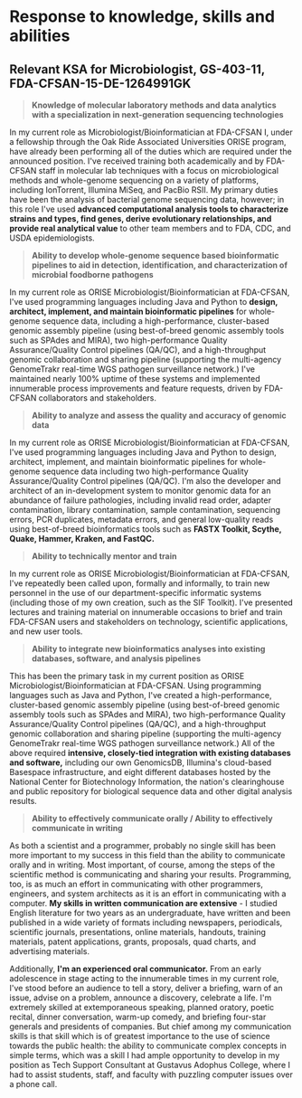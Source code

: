 Response to knowledge, skills and abilities
===========================================

Relevant KSA for **Microbiologist, GS-403-11**, FDA-CFSAN-15-DE-1264991GK
-------------------------------------------------------------------------

> **Knowledge of molecular laboratory methods and data analytics with a specialization in next-generation sequencing technologies**

In my current role as Microbiologist/Bioinformatician at FDA-CFSAN I, under a fellowship through the Oak Ride Associated Universities ORISE program, have already been performing all of the duties which are required under the announced position. I've received training both academically and by FDA-CFSAN staff in molecular lab techniques with a focus on microbiological methods and whole-genome sequencing on a variety of platforms, including IonTorrent, Illumina MiSeq, and PacBio RSII. My primary duties have been the analysis of bacterial genome sequencing data, however; in this role I've used **advanced computational analysis tools to characterize strains and types, find genes, derive evolutionary relationships, and provide real analytical value** to other team members and to FDA, CDC, and USDA epidemiologists.

> **Ability to develop whole-genome sequence based bioinformatic pipelines to aid in detection, identification, and characterization of microbial foodborne pathogens**

In my current role as ORISE Microbiologist/Bioinformatician at FDA-CFSAN, I've used programming languages including Java and Python to **design, architect, implement, and maintain bioinformatic pipelines** for whole-genome sequence data, including a high-performance, cluster-based genomic assembly pipeline (using best-of-breed genomic assembly tools such as SPAdes and MIRA), two high-performance Quality Assurance/Quality Control pipelines (QA/QC), and a high-throughput genomic collaboration and sharing pipeline (supporting the multi-agency GenomeTrakr real-time WGS pathogen surveillance network.) I've maintained nearly 100% uptime of these systems and implemented innumerable process improvements and feature requests, driven by FDA-CFSAN collaborators and stakeholders.

> **Ability to analyze and assess the quality and accuracy of genomic data**

In my current role as ORISE Microbiologist/Bioinformatician at FDA-CFSAN, I've used programming languages including Java and Python to design, architect, implement, and maintain bioinformatic pipelines for whole-genome sequence data including two high-performance Quality Assurance/Quality Control pipelines (QA/QC). I'm also the developer and architect of an in-development system to monitor genomic data for an abundance of failure pathologies, including invalid read order, adapter contamination, library contamination, sample contamination, sequencing errors, PCR duplicates, metadata errors, and general low-quality reads using best-of-breed bioinformatics tools such as **FASTX Toolkit, Scythe, Quake, Hammer, Kraken, and FastQC.**

> **Ability to technically mentor and train**

In my current role as ORISE Microbiologist/Bioinformatician at FDA-CFSAN, I've repeatedly been called upon, formally and informally, to train new personnel in the use of our department-specific informatic systems (including those of my own creation, such as the SIF Toolkit). I've presented lectures and training material on innumerable occasions to brief and train FDA-CFSAN users and stakeholders on technology, scientific applications, and new user tools.

> **Ability to integrate new bioinformatics analyses into existing databases, software, and analysis pipelines**

This has been the primary task in my current position as ORISE Microbiologist/Bioinformatician at FDA-CFSAN. Using programming languages such as Java and Python, I've created a high-performance, cluster-based genomic assembly pipeline (using best-of-breed genomic assembly tools such as SPAdes and MIRA), two high-performance Quality Assurance/Quality Control pipelines (QA/QC), and a high-throughput genomic collaboration and sharing pipeline (supporting the multi-agency GenomeTrakr real-time WGS pathogen surveillance network.) All of the above required **intensive, closely-tied integration with existing databases and software,** including our own GenomicsDB, Illumina's cloud-based Basespace infrastructure, and eight different databases hosted by the National Center for Biotechnology Information, the nation's clearinghouse and public repository for biological sequence data and other digital analysis results.

> **Ability to effectively communicate orally / Ability to effectively communicate in writing**

As both a scientist and a programmer, probably no single skill has been more important to my success in this field than the ability to communicate orally and in writing. Most important, of course, among the steps of the scientific method is communicating and sharing your results. Programming, too, is as much an effort in communicating with other programmers, engineers, and system architects as it is an effort in communicating with a computer. **My skills in written communication are extensive** - I studied English literature for two years as an undergraduate, have written and been published in a wide variety of formats including newspapers, periodicals, scientific journals, presentations, online materials, handouts, training materials, patent applications, grants, proposals, quad charts, and advertising materials.

Additionally, **I'm an experienced oral communicator.** From an early adolescence in stage acting to the innumerable times in my current role, I've stood before an audience to tell a story, deliver a briefing, warn of an issue, advise on a problem, announce a discovery, celebrate a life. I'm extremely skilled at extemporaneous speaking, planned oratory, poetic recital, dinner conversation, warm-up comedy, and briefing four-star generals and presidents of companies. But chief among my communication skills is that skill which is of greatest importance to the use of science towards the public health: the ability to communicate complex concepts in simple terms, which was a skill I had ample opportunity to develop in my position as Tech Support Consultant at Gustavus Adophus College, where I had to assist students, staff, and faculty with puzzling computer issues over a phone call.
